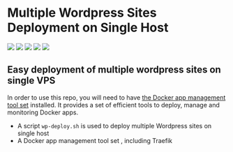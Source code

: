 # Multiple Wordpress Sites Deployment on Single Host

![](https://img.shields.io/badge/Wordpress-FPM-purple.svg)
![](https://img.shields.io/badge/language-Web-orange.svg)
![](https://img.shields.io/badge/platform-Docker-lightgrey.svg)
[![](https://img.shields.io/badge/Traefik-v2.x-blue.svg)](https://containo.us/traefik/)
![](https://img.shields.io/badge/license-MIT-000000.svg)

## Easy deployment of multiple wordpress sites on single VPS

In order to use this repo, you will need to have [the Docker app management tool set](https://github.com/alphacodinghub/traefik-docker-manager) installed. It provides a set of efficient tools to deploy, manage and monitoring Docker apps.

- A script `wp-deploy.sh` is used to deploy multiple Wordpress sites on single host
- A Docker app management tool set , including Traefik
